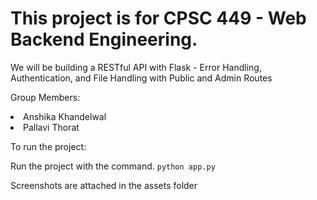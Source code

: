 # This project is for CPSC 449 - Web Backend Engineering.

We will be building a RESTful API with Flask - Error Handling, Authentication, and
File Handling with Public and Admin Routes

Group Members:

<li>Anshika Khandelwal</li>
<li>Pallavi Thorat</li>

To run the project:

 Run the project with the command.
`python app.py`

Screenshots are attached in the assets folder
